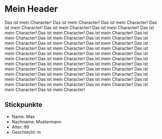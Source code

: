 # Mein Header
Das ist mein Character!
Das ist mein Character!
Das ist mein Character!
Das ist mein Character!
Das ist mein Character!
Das ist mein Character!
Das ist mein Character!
Das ist mein Character!
Das ist mein Character!
Das ist mein Character!
Das ist mein Character!
Das ist mein Character!
Das ist mein Character!
Das ist mein Character!
Das ist mein Character!
Das ist mein Character!
Das ist mein Character!
Das ist mein Character!
Das ist mein Character!
Das ist mein Character!
Das ist mein Character!
Das ist mein Character!
Das ist mein Character!
Das ist mein Character!
Das ist mein Character!
Das ist mein Character!
Das ist mein Character!
Das ist mein Character!
Das ist mein Character!
Das ist mein Character!
Das ist mein Character!
Das ist mein Character!
Das ist mein Character!
Das ist mein Character!
Das ist mein Character!
Das ist mein Character!
Das ist mein Character!
Das ist mein Character!
Das ist mein Character!
Das ist mein Character!
Das ist mein Character!

## Stickpunkte
* Name: Max
* Nachname: Mustermann
* Alter: 99
* Geschlecht: m
